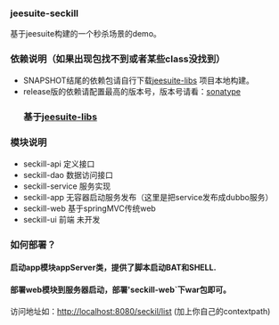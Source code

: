 ### jeesuite-seckill

基于jeesuite构建的一个秒杀场景的demo。

### 依赖说明（如果出现包找不到或者某些class没找到）

*   SNAPSHOT结尾的依赖包请自行下载[jeesuite-libs](http://git.oschina.net/vakinge/jeesuite-libs) 项目本地构建。
*   release版的依赖请配置最高的版本号，版本号请看：[sonatype](https://oss.sonatype.org/content/repositories/releases/com/jeesuite/)
    ### 基于[jeesuite-libs](http://git.oschina.net/vakinge/jeesuite-libs)

### 模块说明

*   seckill-api 定义接口
*   seckill-dao 数据访问接口
*   seckill-service 服务实现
*   seckill-app 无容器启动服务发布（这里是把service发布成dubbo服务）
*   seckill-web 基于springMVC传统web
*   seckill-ui 前端 未开发

### 如何部署？

#### 启动app模块appServer类，提供了脚本启动BAT和SHELL.

#### 部署web模块到服务器启动，部署'seckill-web`下war包即可。

访问地址如：[http://localhost:8080/seckil/list](http://localhost:8080/seckil/list) (加上你自己的contextpath)
